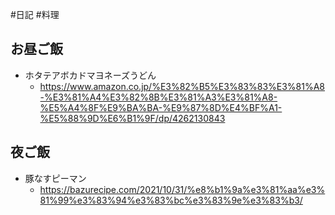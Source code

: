 #日記 #料理 

## お昼ご飯
- ホタテアボカドマヨネーズうどん
	- https://www.amazon.co.jp/%E3%82%B5%E3%83%83%E3%81%A8-%E3%81%A4%E3%82%8B%E3%81%A3%E3%81%A8-%E5%A4%8F%E9%BA%BA-%E9%87%8D%E4%BF%A1-%E5%88%9D%E6%B1%9F/dp/4262130843

## 夜ご飯
- 豚なすピーマン
	- https://bazurecipe.com/2021/10/31/%e8%b1%9a%e3%81%aa%e3%81%99%e3%83%94%e3%83%bc%e3%83%9e%e3%83%b3/
